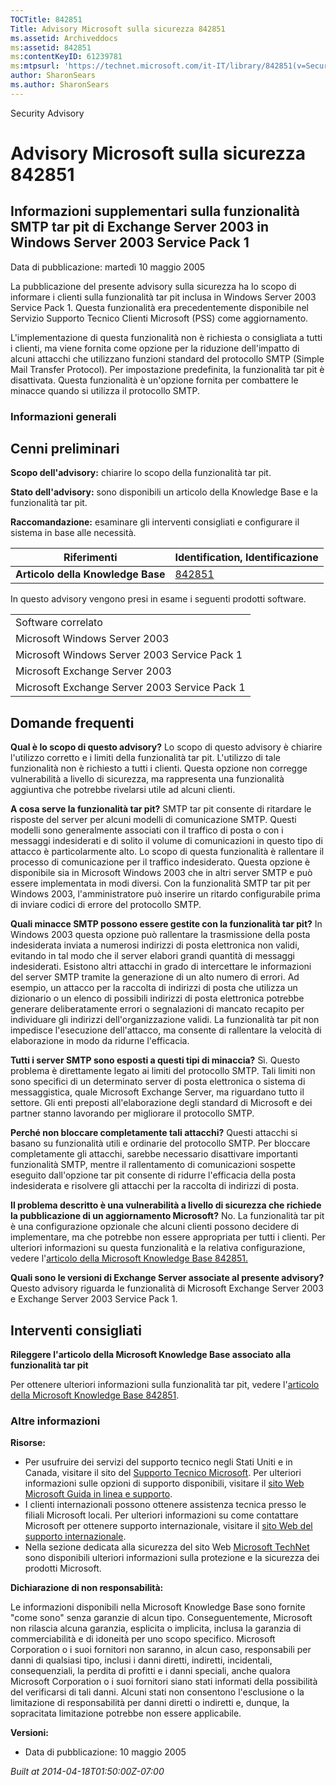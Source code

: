 ```yaml
---
TOCTitle: 842851
Title: Advisory Microsoft sulla sicurezza 842851
ms.assetid: Archiveddocs
ms:assetid: 842851
ms:contentKeyID: 61239781
ms:mtpsurl: 'https://technet.microsoft.com/it-IT/library/842851(v=Security.10)'
author: SharonSears
ms.author: SharonSears
---
```


Security Advisory

Advisory Microsoft sulla sicurezza 842851
=========================================

Informazioni supplementari sulla funzionalità SMTP tar pit di Exchange Server 2003 in Windows Server 2003 Service Pack 1
------------------------------------------------------------------------------------------------------------------------

Data di pubblicazione: martedì 10 maggio 2005

La pubblicazione del presente advisory sulla sicurezza ha lo scopo di informare i clienti sulla funzionalità tar pit inclusa in Windows Server 2003 Service Pack 1. Questa funzionalità era precedentemente disponibile nel Servizio Supporto Tecnico Clienti Microsoft (PSS) come aggiornamento.

L'implementazione di questa funzionalità non è richiesta o consigliata a tutti i clienti, ma viene fornita come opzione per la riduzione dell'impatto di alcuni attacchi che utilizzano funzioni standard del protocollo SMTP (Simple Mail Transfer Protocol). Per impostazione predefinita, la funzionalità tar pit è disattivata. Questa funzionalità è un'opzione fornita per combattere le minacce quando si utilizza il protocollo SMTP.

### Informazioni generali

Cenni preliminari
-----------------

<span></span>
**Scopo dell'advisory:** chiarire lo scopo della funzionalità tar pit.

**Stato dell'advisory:** sono disponibili un articolo della Knowledge Base e la funzionalità tar pit.

**Raccomandazione:** esaminare gli interventi consigliati e configurare il sistema in base alle necessità.

| Riferimenti                       | Identification, Identificazione                  |
|-----------------------------------|--------------------------------------------------|
| **Articolo della Knowledge Base** | [842851](http://support.microsoft.com/kb/842851) |

In questo advisory vengono presi in esame i seguenti prodotti software.

|                                               |
|-----------------------------------------------|
| Software correlato                            |
| Microsoft Windows Server 2003                 |
| Microsoft Windows Server 2003 Service Pack 1  |
| Microsoft Exchange Server 2003                |
| Microsoft Exchange Server 2003 Service Pack 1 |

Domande frequenti
-----------------

<span></span>
**Qual è lo scopo di questo advisory?**
Lo scopo di questo advisory è chiarire l'utilizzo corretto e i limiti della funzionalità tar pit. L'utilizzo di tale funzionalità non è richiesto a tutti i clienti. Questa opzione non corregge vulnerabilità a livello di sicurezza, ma rappresenta una funzionalità aggiuntiva che potrebbe rivelarsi utile ad alcuni clienti.

**A cosa serve la funzionalità tar pit?**
SMTP tar pit consente di ritardare le risposte del server per alcuni modelli di comunicazione SMTP. Questi modelli sono generalmente associati con il traffico di posta o con i messaggi indesiderati e di solito il volume di comunicazioni in questo tipo di attacco è particolarmente alto. Lo scopo di questa funzionalità è rallentare il processo di comunicazione per il traffico indesiderato. Questa opzione è disponibile sia in Microsoft Windows 2003 che in altri server SMTP e può essere implementata in modi diversi. Con la funzionalità SMTP tar pit per Windows 2003, l'amministratore può inserire un ritardo configurabile prima di inviare codici di errore del protocollo SMTP.

**Quali minacce SMTP possono essere gestite con la funzionalità tar pit?**
In Windows 2003 questa opzione può rallentare la trasmissione della posta indesiderata inviata a numerosi indirizzi di posta elettronica non validi, evitando in tal modo che il server elabori grandi quantità di messaggi indesiderati. Esistono altri attacchi in grado di intercettare le informazioni del server SMTP tramite la generazione di un alto numero di errori. Ad esempio, un attacco per la raccolta di indirizzi di posta che utilizza un dizionario o un elenco di possibili indirizzi di posta elettronica potrebbe generare deliberatamente errori o segnalazioni di mancato recapito per individuare gli indirizzi dell'organizzazione validi. La funzionalità tar pit non impedisce l'esecuzione dell'attacco, ma consente di rallentare la velocità di elaborazione in modo da ridurne l'efficacia.

**Tutti i server SMTP sono esposti a questi tipi di minaccia?**
Sì. Questo problema è direttamente legato ai limiti del protocollo SMTP. Tali limiti non sono specifici di un determinato server di posta elettronica o sistema di messaggistica, quale Microsoft Exchange Server, ma riguardano tutto il settore. Gli enti preposti all'elaborazione degli standard di Microsoft e dei partner stanno lavorando per migliorare il protocollo SMTP.

**Perché non bloccare completamente tali attacchi?**
Questi attacchi si basano su funzionalità utili e ordinarie del protocollo SMTP. Per bloccare completamente gli attacchi, sarebbe necessario disattivare importanti funzionalità SMTP, mentre il rallentamento di comunicazioni sospette eseguito dall'opzione tar pit consente di ridurre l'efficacia della posta indesiderata e risolvere gli attacchi per la raccolta di indirizzi di posta.

**Il problema descritto è una vulnerabilità a livello di sicurezza che richiede la pubblicazione di un aggiornamento Microsoft?**
No. La funzionalità tar pit è una configurazione opzionale che alcuni clienti possono decidere di implementare, ma che potrebbe non essere appropriata per tutti i clienti. Per ulteriori informazioni su questa funzionalità e la relativa configurazione, vedere l'[articolo della Microsoft Knowledge Base 842851.](http://support.microsoft.com/kb/842851)

**Quali sono le versioni di Exchange Server associate al presente advisory?**
Questo advisory riguarda le funzionalità di Microsoft Exchange Server 2003 e Exchange Server 2003 Service Pack 1.

Interventi consigliati
----------------------

<span></span>
**Rileggere l'articolo della Microsoft Knowledge Base associato alla funzionalità tar pit**

Per ottenere ulteriori informazioni sulla funzionalità tar pit, vedere l'[articolo della Microsoft Knowledge Base 842851](http://support.microsoft.com/kb/842851).

### Altre informazioni

**Risorse:**

-   Per usufruire dei servizi del supporto tecnico negli Stati Uniti e in Canada, visitare il sito del [Supporto Tecnico Microsoft](http://go.microsoft.com/fwlink/?linkid=21131). Per ulteriori informazioni sulle opzioni di supporto disponibili, visitare il [sito Web Microsoft Guida in linea e supporto](http://support.microsoft.com).
-   I clienti internazionali possono ottenere assistenza tecnica presso le filiali Microsoft locali. Per ulteriori informazioni su come contattare Microsoft per ottenere supporto internazionale, visitare il [sito Web del supporto internazionale](http://go.microsoft.com/fwlink/?linkid=21155).
-   Nella sezione dedicata alla sicurezza del sito Web [Microsoft TechNet](http://www.microsoft.com/italy/technet/security/default.mspx) sono disponibili ulteriori informazioni sulla protezione e la sicurezza dei prodotti Microsoft.

**Dichiarazione di non responsabilità:**

Le informazioni disponibili nella Microsoft Knowledge Base sono fornite "come sono" senza garanzie di alcun tipo. Conseguentemente, Microsoft non rilascia alcuna garanzia, esplicita o implicita, inclusa la garanzia di commerciabilità e di idoneità per uno scopo specifico. Microsoft Corporation o i suoi fornitori non saranno, in alcun caso, responsabili per danni di qualsiasi tipo, inclusi i danni diretti, indiretti, incidentali, consequenziali, la perdita di profitti e i danni speciali, anche qualora Microsoft Corporation o i suoi fornitori siano stati informati della possibilità del verificarsi di tali danni. Alcuni stati non consentono l'esclusione o la limitazione di responsabilità per danni diretti o indiretti e, dunque, la sopracitata limitazione potrebbe non essere applicabile.

**Versioni:**

-   Data di pubblicazione: 10 maggio 2005

*Built at 2014-04-18T01:50:00Z-07:00*
